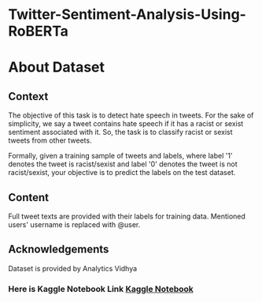 # Twitter-Sentiment-Analysis-Using-RoBERTa

# About Dataset
## Context
The objective of this task is to detect hate speech in tweets. For the sake of simplicity, we say a tweet contains hate speech if it has a racist or sexist sentiment associated with it. So, the task is to classify racist or sexist tweets from other tweets.

Formally, given a training sample of tweets and labels, where label '1' denotes the tweet is racist/sexist and label '0' denotes the tweet is not racist/sexist, your objective is to predict the labels on the test dataset.

## Content
Full tweet texts are provided with their labels for training data.
Mentioned users' username is replaced with @user.

## Acknowledgements
Dataset is provided by Analytics Vidhya
### Here is Kaggle Notebook Link [Kaggle Notebook](https://www.kaggle.com/code/sadikaljarif/twitter-sentiment-analysis-using-roberta/notebook)
